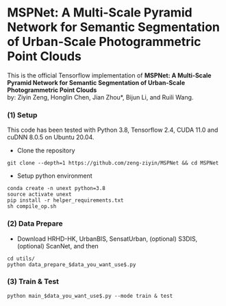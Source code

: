 # MSPNet: A Multi-Scale Pyramid Network for Semantic Segmentation of Urban-Scale Photogrammetric Point Clouds

This is the official Tensorflow implementation of **MSPNet: A Multi-Scale Pyramid Network for Semantic Segmentation of Urban-Scale Photogrammetric Point Clouds** <br />
by: Ziyin Zeng, Honglin Chen, Jian Zhou*, Bijun Li, and Ruili Wang. <br />

### (1) Setup
This code has been tested with Python 3.8, Tensorflow 2.4, CUDA 11.0 and cuDNN 8.0.5 on Ubuntu 20.04.
- Clone the repository 
```
git clone --depth=1 https://github.com/zeng-ziyin/MSPNet && cd MSPNet
```
- Setup python environment
```
conda create -n unext python=3.8
source activate unext
pip install -r helper_requirements.txt
sh compile_op.sh
```

### (2) Data Prepare
- Download HRHD-HK, UrbanBIS, SensatUrban, (optional) S3DIS, (optional) ScanNet, and then
```
cd utils/
python data_prepare_$data_you_want_use$.py
```

### (3) Train & Test
```
python main_$data_you_want_use$.py --mode train & test
```
